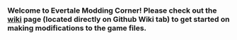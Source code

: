 ### Welcome to Evertale Modding Corner! Please check out the [wiki](https://github.com/LanceJS/EvertaleModding/wiki) page (located directly on Github Wiki tab) to get started on making modifications to the game files.
